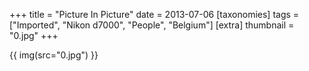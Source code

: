 +++
title = "Picture In Picture"
date = 2013-07-06
[taxonomies]
tags = ["Imported", "Nikon d7000", "People", "Belgium"]
[extra]
thumbnail = "0.jpg"
+++

{{ img(src="0.jpg") }}
